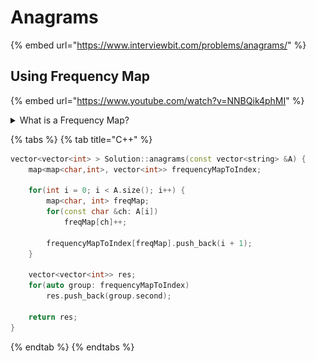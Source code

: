 # Anagrams

{% embed url="https://www.interviewbit.com/problems/anagrams/" %}

## Using Frequency Map

{% embed url="https://www.youtube.com/watch?v=NNBQik4phMI" %}

<details>

<summary>What is a Frequency Map?</summary>

![](<../.gitbook/assets/image (2).png>)

</details>

{% tabs %}
{% tab title="C++" %}
```cpp
vector<vector<int> > Solution::anagrams(const vector<string> &A) {
    map<map<char,int>, vector<int>> frequencyMapToIndex;
    
    for(int i = 0; i < A.size(); i++) {
        map<char, int> freqMap;
        for(const char &ch: A[i]) 
            freqMap[ch]++;
            
        frequencyMapToIndex[freqMap].push_back(i + 1);
    }
    
    vector<vector<int>> res;
    for(auto group: frequencyMapToIndex)
        res.push_back(group.second);
        
    return res;
}
```
{% endtab %}
{% endtabs %}

